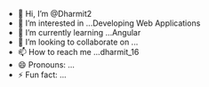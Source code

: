 - 👋 Hi, I’m @Dharmit2
- 👀 I’m interested in ...Developing Web Applications
- 🌱 I’m currently learning ...Angular
- 💞️ I’m looking to collaborate on ...
- 📫 How to reach me ...dharmit_16 
- 😄 Pronouns: ...
- ⚡ Fun fact: ...

<!---
Dharmit2/Dharmit2 is a ✨ special ✨ repository because its `README.md` (this file) appears on your GitHub profile.
You can click the Preview link to take a look at your changes.
--->
